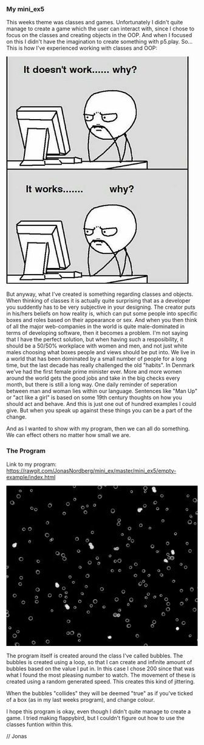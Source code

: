 ### My mini_ex5

This weeks theme was classes and games. Unfortunately I didn't quite manage to create a game which the user can interact with, since I chose to focus on the classes and creating objects in the OOP. And when I focused on this I didn't have the imagination to create something with p5.play. 
So... This is how I've experienced working with classes and OOP:

![alt text](work.jpg "Meme") 

But anyway, what I've created is something regarding classes and objects. When thinking of classes it is actually quite surprising that as a developer you suddently has to be very subjective in your designing. The creator puts in his/hers beliefs on how reality is, which can put some people into specific boxes and roles based on their appearance or sex. 
And when you then think of all the major web-companies in the world is quite male-dominated in terms of developing software, then it becomes a problem. 
I'm not saying that I have the perfect solution, but when having such a resposibility, it should be a 50/50% workplace with women and men, and not just white males choosing what boxes people and views should be put into. 
We live in a world that has been dominated by a small number of people for a long time, but the last decade has really challenged the old "habits". In Denmark we've had the first female prime minister ever. More and more women around the world gets the good jobs and take in the big checks every month, but there is still a long way. 
One daily reminder of seperation between man and woman lies within our language. Sentences like "Man Up" or "act like a girl" is based on some 19th century thoughts on how you should act and behave. And this is just one out of hundred examples I could give.
But when you speak up against these things you can be a part of the change. 

And as I wanted to show with my program, then we can all do something. We can effect others no matter how small we are.


### The Program
Link to my program: https://rawgit.com/JonasNordberg/mini_ex/master/mini_ex5/empty-example/index.html

![alt text](pic.png "Program")

The program itself is created around the class I've called bubbles. The bubbles is created using a loop, so that I can create and infinite amount of bubbles based on the value I put in. In this case I chose 200 since that was what I found the most pleasing number to watch. 
The movement of these is created using a random generated speed. This creates this kind of jittering. 

When the bubbles "collides" they will be deemed "true" as if you've ticked of a box (as in my last weeks program), and change colour.

I hope this program is okay, even though I didn't quite manage to create a game. I tried making flappybird, but I couldn't figure out how to use the classes funtion within this. 

// Jonas 
